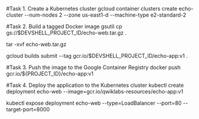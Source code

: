 #Task 1. Create a Kubernetes cluster
gcloud container clusters create echo-cluster --num-nodes 2 --zone us-east1-d --machine-type e2-standard-2


#Task 2. Build a tagged Docker image
gsutil cp gs://$DEVSHELL_PROJECT_ID/echo-web.tar.gz .

tar -xvf echo-web.tar.gz

gcloud builds submit --tag gcr.io/$DEVSHELL_PROJECT_ID/echo-app:v1 .


#Task 3. Push the image to the Google Container Registry
docker push gcr.io/${PROJECT_ID}/echo-app:v1



#Task 4. Deploy the application to the Kubernetes cluster
kubectl create deployment echo-web --image=gcr.io/qwiklabs-resources/echo-app:v1

kubectl expose deployment echo-web --type=LoadBalancer --port=80 --target-port=8000



